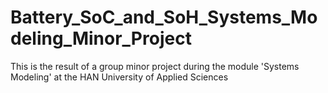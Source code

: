 # Battery_SoC_and_SoH_Systems_Modeling_Minor_Project
This is the result of a group minor project during the module 'Systems Modeling' at the HAN University of Applied Sciences
